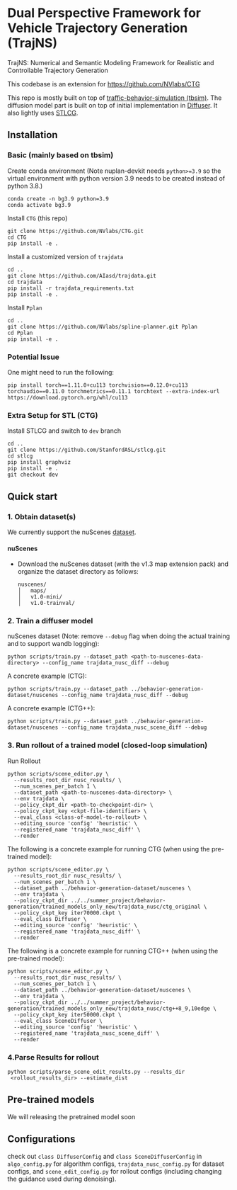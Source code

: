 # Dual Perspective Framework for Vehicle Trajectory Generation (TrajNS)

TrajNS: Numerical and Semantic Modeling Framework for Realistic and Controllable Trajectory Generation 

This codebase is an extension for https://github.com/NVlabs/CTG

This repo is mostly built on top of [traffic-behavior-simulation (tbsim)](https://github.com/NVlabs/traffic-behavior-simulation). The diffusion model part is built on top of initial implementation in [Diffuser](https://github.com/jannerm/diffuser). It also lightly uses [STLCG](https://github.com/StanfordASL/stlcg).


## Installation
### Basic (mainly based on tbsim)
Create conda environment (Note nuplan-devkit needs `python>=3.9` so the virtual environment with python version 3.9 needs to be created instead of python 3.8.)
```angular2html
conda create -n bg3.9 python=3.9
conda activate bg3.9
```

Install `CTG` (this repo)
```angular2html
git clone https://github.com/NVlabs/CTG.git
cd CTG
pip install -e .
```

Install a customized version of `trajdata`
```angular2html
cd ..
git clone https://github.com/AIasd/trajdata.git
cd trajdata
pip install -r trajdata_requirements.txt
pip install -e .
```

Install `Pplan`
```angular2html
cd ..
git clone https://github.com/NVlabs/spline-planner.git Pplan
cd Pplan
pip install -e .
```

### Potential Issue
One might need to run the following:
```angular2html
pip install torch==1.11.0+cu113 torchvision==0.12.0+cu113 torchaudio==0.11.0 torchmetrics==0.11.1 torchtext --extra-index-url https://download.pytorch.org/whl/cu113
```



### Extra Setup for STL (CTG)
Install STLCG and switch to `dev` branch
```angular2html
cd ..
git clone https://github.com/StanfordASL/stlcg.git
cd stlcg
pip install graphviz
pip install -e .
git checkout dev
```

## Quick start
### 1. Obtain dataset(s)
We currently support the nuScenes [dataset](https://www.nuscenes.org/nuscenes).


#### nuScenes
* Download the nuScenes dataset (with the v1.3 map extension pack) and organize the dataset directory as follows:
    ```
    nuscenes/
    │   maps/
    │   v1.0-mini/
    │   v1.0-trainval/
    ```


### 2. Train a diffuser model
nuScenes dataset (Note: remove `--debug` flag when doing the actual training and to support wandb logging):
```
python scripts/train.py --dataset_path <path-to-nuscenes-data-directory> --config_name trajdata_nusc_diff --debug
```

A concrete example (CTG):
```
python scripts/train.py --dataset_path ../behavior-generation-dataset/nuscenes --config_name trajdata_nusc_diff --debug
```

A concrete example (CTG++):
```
python scripts/train.py --dataset_path ../behavior-generation-dataset/nuscenes --config_name trajdata_nusc_scene_diff --debug
```

### 3. Run rollout of a trained model (closed-loop simulation)
Run Rollout
```
python scripts/scene_editor.py \
  --results_root_dir nusc_results/ \
  --num_scenes_per_batch 1 \
  --dataset_path <path-to-nuscenes-data-directory> \
  --env trajdata \
  --policy_ckpt_dir <path-to-checkpoint-dir> \
  --policy_ckpt_key <ckpt-file-identifier> \
  --eval_class <class-of-model-to-rollout> \
  --editing_source 'config' 'heuristic' \
  --registered_name 'trajdata_nusc_diff' \
  --render
```

The following is a concrete example for running CTG (when using the pre-trained model):
```
python scripts/scene_editor.py \
  --results_root_dir nusc_results/ \
  --num_scenes_per_batch 1 \
  --dataset_path ../behavior-generation-dataset/nuscenes \
  --env trajdata \
  --policy_ckpt_dir ../../summer_project/behavior-generation/trained_models_only_new/trajdata_nusc/ctg_original \
  --policy_ckpt_key iter70000.ckpt \
  --eval_class Diffuser \
  --editing_source 'config' 'heuristic' \
  --registered_name 'trajdata_nusc_diff' \
  --render
```

The following is a concrete example for running CTG++ (when using the pre-trained model):
```
python scripts/scene_editor.py \
  --results_root_dir nusc_results/ \
  --num_scenes_per_batch 1 \
  --dataset_path ../behavior-generation-dataset/nuscenes \
  --env trajdata \
  --policy_ckpt_dir ../../summer_project/behavior-generation/trained_models_only_new/trajdata_nusc/ctg++8_9,10edge \
  --policy_ckpt_key iter50000.ckpt \
  --eval_class SceneDiffuser \
  --editing_source 'config' 'heuristic' \
  --registered_name 'trajdata_nusc_scene_diff' \
  --render
```

### 4.Parse Results for rollout
```
python scripts/parse_scene_edit_results.py --results_dir
 <rollout_results_dir> --estimate_dist
```

## Pre-trained models
We will releasing the pretrained model soon

## Configurations
check out `class DiffuserConfig` and `class SceneDiffuserConfig` in `algo_config.py` for algorithm configs, `trajdata_nusc_config.py` for dataset configs, and `scene_edit_config.py` for rollout configs (including changing the guidance used during denoising).
